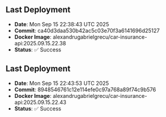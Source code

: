 

## Last Deployment
- **Date**: Mon Sep 15 22:38:43 UTC 2025
- **Commit**: ca40d3daa530b42ac5c03e70f3a6141696d25127
- **Docker Image**: alexandrugabrielgrecu/car-insurance-api:2025.09.15.22.38
- **Status**: ✅ Success


## Last Deployment
- **Date**: Mon Sep 15 22:43:53 UTC 2025
- **Commit**: 8948546761c12e114efe0c97a768a89f74c9b576
- **Docker Image**: alexandrugabrielgrecu/car-insurance-api:2025.09.15.22.43
- **Status**: ✅ Success
